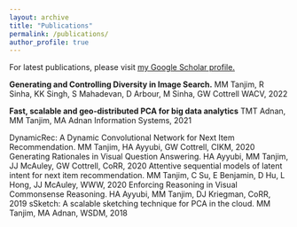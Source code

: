 ```yaml
---
layout: archive
title: "Publications"
permalink: /publications/
author_profile: true
---
```


For latest publications, please visit <u><a href="https://scholar.google.com/citations?user=IPr2JZYAAAAJ&hl=en">my Google Scholar profile</a>.</u>

**Generating and Controlling Diversity in Image Search.**
MM Tanjim, R Sinha, KK Singh, S Mahadevan, D Arbour, M Sinha, GW Cottrell
WACV, 2022

**Fast, scalable and geo-distributed PCA for big data analytics**
TMT Adnan, MM Tanjim, MA Adnan
Information Systems, 2021

DynamicRec: A Dynamic Convolutional Network for Next Item Recommendation. MM Tanjim, HA Ayyubi, GW Cottrell, CIKM,  2020
Generating Rationales in Visual Question Answering. HA Ayyubi, MM Tanjim, JJ McAuley, GW Cottrell, CoRR, 2020
Attentive sequential models of latent intent for next item recommendation. MM Tanjim, C Su, E Benjamin, D Hu, L Hong, JJ McAuley, WWW, 2020
Enforcing Reasoning in Visual Commonsense Reasoning. HA Ayyubi, MM Tanjim, DJ Kriegman, CoRR, 2019
sSketch: A scalable sketching technique for PCA in the cloud. MM Tanjim, MA Adnan, WSDM, 2018
